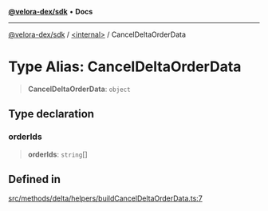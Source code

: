 [**@velora-dex/sdk**](../../README.md) • **Docs**

***

[@velora-dex/sdk](../../globals.md) / [\<internal\>](../README.md) / CancelDeltaOrderData

# Type Alias: CancelDeltaOrderData

> **CancelDeltaOrderData**: `object`

## Type declaration

### orderIds

> **orderIds**: `string`[]

## Defined in

[src/methods/delta/helpers/buildCancelDeltaOrderData.ts:7](https://github.com/VeloraDEX/sdk/blob/feat/extend_delta_orders_filtering/src/methods/delta/helpers/buildCancelDeltaOrderData.ts#L7)

